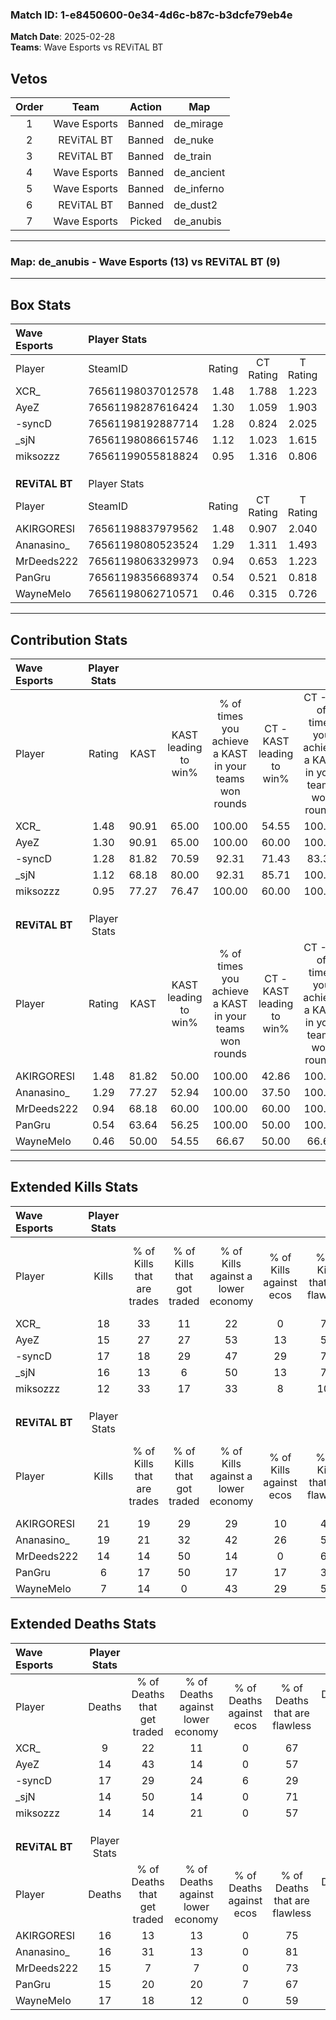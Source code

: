 ### Match ID: 1-e8450600-0e34-4d6c-b87c-b3dcfe79eb4e  
**Match Date**: 2025-02-28  
**Teams**: Wave Esports vs REViTAL BT  

## Vetos  

| Order | Team | Action | Map |
| :---: | :--: | :----: | --- |
| 1 | Wave Esports | Banned | de_mirage |
| 2 | REViTAL BT | Banned | de_nuke |
| 3 | REViTAL BT | Banned | de_train |
| 4 | Wave Esports | Banned | de_ancient |
| 5 | Wave Esports | Banned | de_inferno |
| 6 | REViTAL BT | Banned | de_dust2 |
| 7 | Wave Esports | Picked | de_anubis |

---  

### **Map**: de_anubis - Wave Esports (13) vs REViTAL BT (9)  
---  

## Box Stats  

| **Wave Esports** | Player Stats      |        |           |          |       |       |       |         |        |      |     |
| :- | :- | :-: | :-: | :-: | :-: | :-: | :-: | :-: | :-: | :-: | :-: |
| Player           | SteamID           | Rating | CT Rating | T Rating | KAST  |  ADR  | Kills | Assists | Deaths | K/D  | HS% |
| XCR_             | 76561198037012578 |  1.48  |   1.788   |  1.223   | 90.91 | 79.6  |  18   |    3    |   9    | 2.00 | 55  |
| AyeZ             | 76561198287616424 |  1.30  |   1.059   |  1.903   | 90.91 | 85.1  |  15   |   11    |   14   | 1.07 | 53  |
| -syncD           | 76561198192887714 |  1.28  |   0.824   |  2.025   | 81.82 | 101.6 |  17   |    9    |   17   | 1.00 | 52  |
| _sjN             | 76561198086615746 |  1.12  |   1.023   |  1.615   | 68.18 | 76.1  |  16   |    6    |   14   | 1.14 | 43  |
| miksozzz         | 76561199055818824 |  0.95  |   1.316   |  0.806   | 77.27 | 55.8  |  12   |    4    |   14   | 0.86 | 41  |
|                  |                   |        |           |          |       |       |       |         |        |      |     |
|                  |                   |        |           |          |       |       |       |         |        |      |     |
|                  |                   |        |           |          |       |       |       |         |        |      |     |
| **REViTAL BT**   | Player Stats      |        |           |          |       |       |       |         |        |      |     |
| Player           | SteamID           | Rating | CT Rating | T Rating | KAST  |  ADR  | Kills | Assists | Deaths | K/D  | HS% |
| AKIRGORESI       | 76561198837979562 |  1.48  |   0.907   |  2.040   | 81.82 | 110.4 |  21   |    6    |   16   | 1.31 | 66  |
| Ananasino_       | 76561198080523524 |  1.29  |   1.311   |  1.493   | 77.27 | 92.4  |  19   |    2    |   16   | 1.19 | 63  |
| MrDeeds222       | 76561198063329973 |  0.94  |   0.653   |  1.223   | 68.18 | 60.0  |  14   |    0    |   15   | 0.93 | 28  |
| PanGru           | 76561198356689374 |  0.54  |   0.521   |  0.818   | 63.64 | 39.7  |   6   |    4    |   15   | 0.40 | 16  |
| WayneMelo        | 76561198062710571 |  0.46  |   0.315   |  0.726   | 50.00 | 46.2  |   7   |    5    |   17   | 0.41 | 57  |
---  

## Contribution Stats  

| **Wave Esports** | Player Stats |       |                      |                                                        |                           |                                                             |                          |                                                            |
| :- | :-: | :-: | :-: | :-: | :-: | :-: | :-: | :-: |
| Player           |    Rating    | KAST  | KAST leading to win% | % of times you achieve a KAST in your teams won rounds | CT - KAST leading to win% | CT - % of times you achieve a KAST in your teams won rounds | T - KAST leading to win% | T - % of times you achieve a KAST in your teams won rounds |
| XCR_             |     1.48     | 90.91 |        65.00         |                         100.00                         |           54.55           |                           100.00                            |          77.78           |                           100.00                           |
| AyeZ             |     1.30     | 90.91 |        65.00         |                         100.00                         |           60.00           |                           100.00                            |          70.00           |                           100.00                           |
| -syncD           |     1.28     | 81.82 |        70.59         |                         92.31                          |           71.43           |                            83.33                            |          70.00           |                           100.00                           |
| _sjN             |     1.12     | 68.18 |        80.00         |                         92.31                          |           85.71           |                           100.00                            |          75.00           |                           85.71                            |
| miksozzz         |     0.95     | 77.27 |        76.47         |                         100.00                         |           60.00           |                           100.00                            |          100.00          |                           100.00                           |
|                  |              |       |                      |                                                        |                           |                                                             |                          |                                                            |
|                  |              |       |                      |                                                        |                           |                                                             |                          |                                                            |
|                  |              |       |                      |                                                        |                           |                                                             |                          |                                                            |
| **REViTAL BT**   | Player Stats |       |                      |                                                        |                           |                                                             |                          |                                                            |
| Player           |    Rating    | KAST  | KAST leading to win% | % of times you achieve a KAST in your teams won rounds | CT - KAST leading to win% | CT - % of times you achieve a KAST in your teams won rounds | T - KAST leading to win% | T - % of times you achieve a KAST in your teams won rounds |
| AKIRGORESI       |     1.48     | 81.82 |        50.00         |                         100.00                         |           42.86           |                           100.00                            |          54.55           |                           100.00                           |
| Ananasino_       |     1.29     | 77.27 |        52.94         |                         100.00                         |           37.50           |                           100.00                            |          66.67           |                           100.00                           |
| MrDeeds222       |     0.94     | 68.18 |        60.00         |                         100.00                         |           60.00           |                           100.00                            |          60.00           |                           100.00                           |
| PanGru           |     0.54     | 63.64 |        56.25         |                         100.00                         |           50.00           |                           100.00                            |          60.00           |                           100.00                           |
| WayneMelo        |     0.46     | 50.00 |        54.55         |                         66.67                          |           50.00           |                            66.67                            |          57.14           |                           66.67                            |
---  

## Extended Kills Stats  

| **Wave Esports** | Player Stats |                            |                            |                                    |                         |                              |                                 |                                       |                    |           |
| :- | :-: | :-: | :-: | :-: | :-: | :-: | :-: | :-: | :-: | :-: |
| Player           |    Kills     | % of Kills that are trades | % of Kills that got traded | % of Kills against a lower economy | % of Kills against ecos | % of Kills that are flawless | % of Kills that are close duels | % of Kills that are assisted by flash | Pistol Round Kills | AWP Kills |
| XCR_             |      18      |             33             |             11             |                 22                 |            0            |              72              |                6                |                   6                   |         0          |     2     |
| AyeZ             |      15      |             27             |             27             |                 53                 |           13            |              53              |                7                |                   0                   |         0          |     0     |
| -syncD           |      17      |             18             |             29             |                 47                 |           29            |              71              |                6                |                   6                   |         0          |     3     |
| _sjN             |      16      |             13             |             6              |                 50                 |           13            |              75              |                6                |                  13                   |         0          |     0     |
| miksozzz         |      12      |             33             |             17             |                 33                 |            8            |             100              |                0                |                   0                   |         5          |     2     |
|                  |              |                            |                            |                                    |                         |                              |                                 |                                       |                    |           |
|                  |              |                            |                            |                                    |                         |                              |                                 |                                       |                    |           |
|                  |              |                            |                            |                                    |                         |                              |                                 |                                       |                    |           |
| **REViTAL BT**   | Player Stats |                            |                            |                                    |                         |                              |                                 |                                       |                    |           |
| Player           |    Kills     | % of Kills that are trades | % of Kills that got traded | % of Kills against a lower economy | % of Kills against ecos | % of Kills that are flawless | % of Kills that are close duels | % of Kills that are assisted by flash | Pistol Round Kills | AWP Kills |
| AKIRGORESI       |      21      |             19             |             29             |                 29                 |           10            |              48              |               14                |                   0                   |         0          |     5     |
| Ananasino_       |      19      |             21             |             32             |                 42                 |           26            |              58              |                0                |                   0                   |         0          |     0     |
| MrDeeds222       |      14      |             14             |             50             |                 14                 |            0            |              64              |               14                |                   0                   |         7          |     3     |
| PanGru           |      6       |             17             |             50             |                 17                 |           17            |              33              |               33                |                   0                   |         0          |     1     |
| WayneMelo        |      7       |             14             |             0              |                 43                 |           29            |              57              |               29                |                   0                   |         0          |     0     |
## Extended Deaths Stats  

| **Wave Esports** | Player Stats |                             |                                   |                          |                               |                            |                           |               |
| :- | :-: | :-: | :-: | :-: | :-: | :-: | :-: | :-: |
| Player           |    Deaths    | % of Deaths that get traded | % of Deaths against lower economy | % of Deaths against ecos | % of Deaths that are flawless | % of Deaths that are close | % of Deaths while blinded | Deaths to AWP |
| XCR_             |      9       |             22              |                11                 |            0             |              67               |             11             |             0             |       1       |
| AyeZ             |      14      |             43              |                14                 |            0             |              57               |             21             |             0             |       1       |
| -syncD           |      17      |             29              |                24                 |            6             |              29               |             18             |             0             |       2       |
| _sjN             |      14      |             50              |                14                 |            0             |              71               |             0              |             0             |       2       |
| miksozzz         |      14      |             14              |                21                 |            0             |              57               |             14             |             0             |       1       |
|                  |              |                             |                                   |                          |                               |                            |                           |               |
|                  |              |                             |                                   |                          |                               |                            |                           |               |
|                  |              |                             |                                   |                          |                               |                            |                           |               |
| **REViTAL BT**   | Player Stats |                             |                                   |                          |                               |                            |                           |               |
| Player           |    Deaths    | % of Deaths that get traded | % of Deaths against lower economy | % of Deaths against ecos | % of Deaths that are flawless | % of Deaths that are close | % of Deaths while blinded | Deaths to AWP |
| AKIRGORESI       |      16      |             13              |                13                 |            0             |              75               |             6              |             0             |       2       |
| Ananasino_       |      16      |             31              |                13                 |            0             |              81               |             0              |             0             |       0       |
| MrDeeds222       |      15      |              7              |                 7                 |            0             |              73               |             7              |             0             |       3       |
| PanGru           |      15      |             20              |                20                 |            7             |              67               |             7              |             7             |       0       |
| WayneMelo        |      17      |             18              |                12                 |            0             |              59               |             6              |            18             |       0       |

